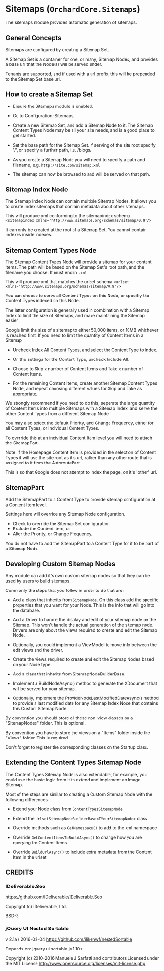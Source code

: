# Sitemaps (`OrchardCore.Sitemaps`)

The sitemaps module provides automatic generation of sitemaps.

## General Concepts

Sitemaps are configured by creating a Sitemap Set.

A Sitemap Set is a container for one, or many, Sitemap Nodes, and provides a base url that the Node(s) will be served under.

Tenants are supported, and if used with a url prefix, this will be prepended to the Sitemap Set base url.

## How to create a Sitemap Set

* Ensure the Sitemaps module is enabled.

* Go to Configuration: Sitemaps.

* Create a new Sitemap Set, and add a Sitemap Node to it. The Sitemap Content Types Node may be all your site needs, and is a good place to get started.

* Set the base path for the Sitemap Set. If serving of the site root specify '/', or specify a further path, i.e. /blogs/

* As you create a Sitemap Node you will need to specify a path and filename, e.g. `http://site.com/sitemap.xml`

* The sitemap can now be browsed to and will be served on that path.

## Sitemap Index Node

The Sitemap Index Node can contain multiple Sitemap Nodes. It allows you to create index sitemaps that contain metadata about other sitemaps.

This will produce xml conforming to the sitemapindex schema `<sitemapindex xmlns="http://www.sitemaps.org/schemas/sitemap/0.9"/>`

It can only be created at the root of a Sitemap Set. You cannot contain indexes inside indexes.

## Sitemap Content Types Node

The Sitemap Content Types Node will provide a sitemap for your content items. The path will be based on the Sitemap Set's root path,
and the filename you choose. It must end in `.xml`

This will produce xml that matches the urlset schema `<urlset xmlns="http://www.sitemaps.org/schemas/sitemap/0.9"/>`

You can choose to serve all Content Types on this Node, or specifiy the Content Types indexed on this Node. 

The latter configuration is generally used in combination with a Sitemap Index to limit the size of Sitemaps,
and make maintaining the Sitemap easier. 

Google limit the size of a sitemap to either 50,000 items, or 10MB whichever is reached first. 
If you need to limit the quantity of Content Items in a Sitemap 
* Uncheck Index All Content Types, and select the Content Type to Index.
* On the settings for the Content Type, uncheck Include All.
* Choose to Skip `x` number of Content Items and Take `x` number of Content Items. 

* For the remaining Content Items, create another Sitemap Content Types Node, and repeat choosing different values for Skip and Take as appropriate.

We strongly recommend if you need to do this, seperate the large quantity of Content Items into multiple Sitemaps with a Sitemap Index,
and serve the other Content Types from a different Sitemap Node.

You may also select the default Priority, and Change Frequency, either for all Content Types, or individual Content Types.

To override this at an individual Content Item level you will need to attach the SitemapPart.

Note: If the Homepage Content Item is provided in the selection of Content Types it will use the site root as it's url,
rather than any other route that is assigned to it from the AutoroutePart. 

This is so that Google does not attempt to index the page, on it's 'other' url.

## SitemapPart

Add the SitemapPart to a Content Type to provide sitemap configuration at a Content Item level.

Settings here will override any Sitemap Node configuration.

* Check to override the Sitemap Set configuration.
* Exclude the Content Item, or
* Alter the Priority, or Change Frequency.

You do not have to add the SitemapPart to a Content Type for it to be part of a Sitemap Node.

## Developing Custom Sitemap Nodes

Any module can add it's own custom sitemap nodes so that they can be used by users to build sitemaps.

Commonly the steps that you follow in order to do that are:

* Add a class that inherits from `SitemapNode`. On this class add the specific properties that you want for your Node. This is the info that will go into the database.

* Add a Driver to handle the display and edit of your sitemap node on the Sitemap. This won't handle the actual generation of the sitemap node. Drivers are only about the views required to create and edit the Sitemap Node.

* Optionally, you could implement a ViewModel to move info between the edit views and the driver.

* Create the views required to create and edit the Sitemap Nodes based on your Node type.

* Add a class that inherits from SitemapNodeBuilderBase<TCustomSitemapNode>. 

* Implement a BuildNodeAsync() method to generate the XDocument that will be served for your sitemap.

* Optionally, implement the ProvideNodeLastModifiedDateAsync() method to provide a last modified date for any Sitemap Index Node that contains this Custom Sitemap Node.


By convention you should store all these non-view classes on a "SitemapNodes" folder. This is optional.

By convention you have to store the views on a "Items" folder inside the "Views" folder. This is required.

Don't forget to register the corresponding classes on the Startup class.

## Extending the Content Types Sitemap Node

The Content Types Sitemap Node is also extendable, for example, you could use the basic logic from it to extend and implement an Image Sitemap.

Most of the steps are similar to creating a Custom Sitemap Node with the following differences

* Extend your Node class from `ContentTypesSitemapNode`

* Extend the `UrlsetSitemapNodeBuilderBase<TYourSitemapNode>` class

* Override methods such as `GetNamespace()` to add to the xml namespace

* Override `GetContentItemsToBuildAsync()` to change how you are querying for Content Items

* Override `BuildUrlAsync()` to include extra metadata from the Content Item in the urlset


## CREDITS

### IDeliverable.Seo

<https://github.com/IDeliverable/IDeliverable.Seo>  

Copyright (c) IDeliverable, Ltd. 

BSD-3

### jQuery UI Nested Sortable
 
v 2.1a / 2016-02-04
<https://github.com/ilikenwf/nestedSortable>

Depends on:
jquery.ui.sortable.js 1.10+

Copyright (c) 2010-2016 Manuele J Sarfatti and contributors
Licensed under the MIT License
<http://www.opensource.org/licenses/mit-license.php>